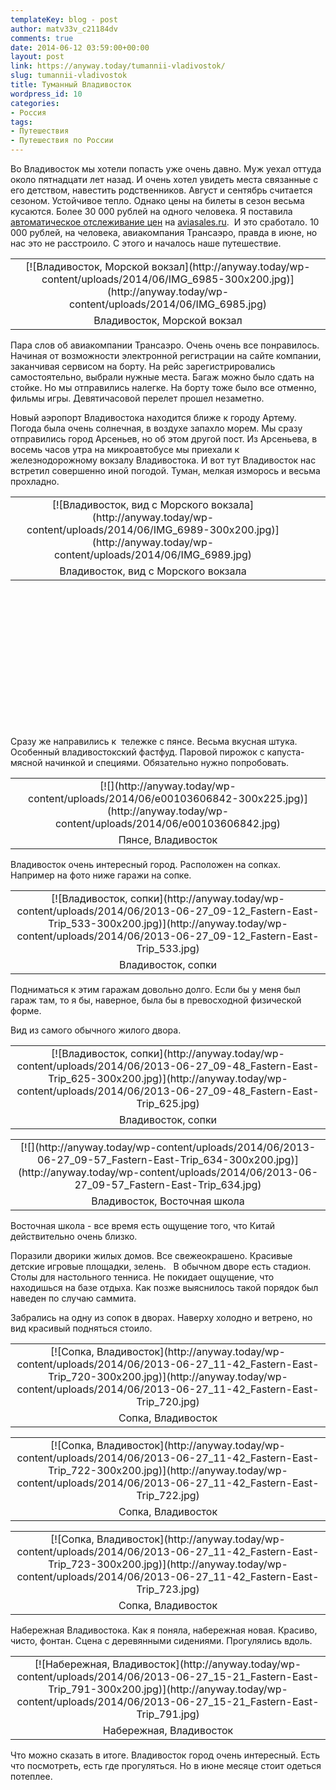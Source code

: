 ```yaml
---
templateKey: blog - post
author: matv33v_c21184dv
comments: true
date: 2014-06-12 03:59:00+00:00
layout: post
link: https://anyway.today/tumannii-vladivostok/
slug: tumannii-vladivostok
title: Туманный Владивосток
wordpress_id: 10
categories:
- Россия
tags:
- Путешествия
- Путешествия по России
---
```




Во Владивосток мы хотели попасть уже очень давно. Муж уехал оттуда около пятнадцати лет назад. И очень хотел увидеть места связанные с его детством, навестить родственников. Август и сентябрь считается сезоном. Устойчивое тепло. Однако цены на билеты в сезон весьма кусаются. Более 30 000 рублей на одного человека. Я поставила [автоматическое отслеживание цен](http://anyway.today/kak-naiti-deshevie-aviabileti/) на [aviasales.ru](http://aviasales.ru/?marker=14510).  И это сработало. 10 000 рублей, на человека, авиакомпания Трансаэро, правда в июне, но нас это не расстроило. С этого и началось наше путешествие.
<table cellpadding="0" style="margin-left: auto; margin-right: auto; text-align: center;" cellspacing="0" align="center" >
<tbody >
<tr >

<td style="text-align: center;" >[![Владивосток, Морской вокзал](http://anyway.today/wp-content/uploads/2014/06/IMG_6985-300x200.jpg)](http://anyway.today/wp-content/uploads/2014/06/IMG_6985.jpg)
</td>
</tr>
<tr >

<td style="text-align: center;" >Владивосток, Морской вокзал
</td>
</tr>
</tbody>
</table>
<!-- more -->Пара слов об авиакомпании Трансаэро. Очень очень все понравилось. Начиная от возможности электронной регистрации на сайте компании, заканчивая сервисом на борту. На рейс зарегистрировались самостоятельно, выбрали нужные места. Багаж можно было сдать на стойке. Но мы отправились налегке. На борту тоже было все отменно, фильмы игры. Девятичасовой перелет прошел незаметно.






Новый аэропорт Владивостока находится ближе к городу Артему. Погода была очень солнечная, в воздухе запахло морем. Мы сразу отправились город Арсеньев, но об этом другой пост. Из Арсеньева, в восемь часов утра на микроавтобусе мы приехали к железнодорожному вокзалу Владивостока.
И вот тут Владивосток нас встретил совершенно иной погодой. Туман, мелкая изморось и весьма прохладно.
<table cellpadding="0" width="689" style="margin-left: auto; margin-right: auto; text-align: center; height: 367px;" cellspacing="0" align="center" >
<tbody >
<tr >

<td style="text-align: center;" >[![Владивосток, вид с Морского вокзала](http://anyway.today/wp-content/uploads/2014/06/IMG_6989-300x200.jpg)](http://anyway.today/wp-content/uploads/2014/06/IMG_6989.jpg)
</td>
</tr>
<tr >

<td style="text-align: center;" >Владивосток, вид с Морского вокзала
</td>

<td style="text-align: center;" >
</td>

<td style="text-align: center;" >
</td>

<td style="text-align: center;" >
</td>
</tr>
</tbody>
</table>
Сразу же направились к  тележке с пянсе. Весьма вкусная штука. Особенный владивостокский фастфуд. Паровой пирожок с капуста-мясной начинкой и специями. Обязательно нужно попробовать.
<table cellpadding="0" style="margin-left: auto; margin-right: auto; text-align: center;" cellspacing="0" align="center" >
<tbody >
<tr >

<td style="text-align: center;" >[![](http://anyway.today/wp-content/uploads/2014/06/e00103606842-300x225.jpg)](http://anyway.today/wp-content/uploads/2014/06/e00103606842.jpg)
</td>
</tr>
<tr >

<td style="text-align: center;" >Пянсе, Владивосток
</td>
</tr>
</tbody>
</table>
Владивосток очень интересный город. Расположен на сопках. Например на фото ниже гаражи на сопке.
<table cellpadding="0" style="margin-left: auto; margin-right: auto; text-align: center;" cellspacing="0" align="center" >
<tbody >
<tr >

<td style="text-align: center;" >[![Владивосток, сопки](http://anyway.today/wp-content/uploads/2014/06/2013-06-27_09-12_Fastern-East-Trip_533-300x200.jpg)](http://anyway.today/wp-content/uploads/2014/06/2013-06-27_09-12_Fastern-East-Trip_533.jpg)
</td>
</tr>
<tr >

<td style="text-align: center;" >Владивосток, сопки
</td>
</tr>
</tbody>
</table>
Подниматься к этим гаражам довольно долго. Если бы у меня был гараж там, то я бы, наверное, была бы в превосходной физической форме.

Вид из самого обычного жилого двора.
<table cellpadding="0" style="margin-left: auto; margin-right: auto; text-align: center;" cellspacing="0" align="center" >
<tbody >
<tr >

<td style="text-align: center;" >[![Владивосток, сопки](http://anyway.today/wp-content/uploads/2014/06/2013-06-27_09-48_Fastern-East-Trip_625-300x200.jpg)](http://anyway.today/wp-content/uploads/2014/06/2013-06-27_09-48_Fastern-East-Trip_625.jpg)
</td>
</tr>
<tr >

<td style="text-align: center;" >Владивосток, сопки
</td>
</tr>
</tbody>
</table>
<table cellpadding="0" style="margin-left: auto; margin-right: auto; text-align: center;" cellspacing="0" align="center" >
<tbody >
<tr >

<td style="text-align: center;" >[![](http://anyway.today/wp-content/uploads/2014/06/2013-06-27_09-57_Fastern-East-Trip_634-300x200.jpg)](http://anyway.today/wp-content/uploads/2014/06/2013-06-27_09-57_Fastern-East-Trip_634.jpg)
</td>
</tr>
<tr >

<td style="text-align: center;" >Владивосток, Восточная школа
</td>
</tr>
</tbody>
</table>
Восточная школа - все время есть ощущение того, что Китай действительно очень близко.






Поразили дворики жилых домов. Все свежеокрашено. Красивые детские игровые площадки, зелень.   В обычном дворе есть стадион. Столы для настольного тенниса. Не покидает ощущение, что находишься на базе отдыха. Как позже выяснилось такой порядок был наведен по случаю саммита.









Забрались на одну из сопок в дворах. Наверху холодно и ветрено, но вид красивый подняться стоило.
<table cellpadding="0" style="margin-left: auto; margin-right: auto; text-align: center;" cellspacing="0" align="center" >
<tbody >
<tr >

<td style="text-align: center;" >[![Сопка, Владивосток](http://anyway.today/wp-content/uploads/2014/06/2013-06-27_11-42_Fastern-East-Trip_720-300x200.jpg)](http://anyway.today/wp-content/uploads/2014/06/2013-06-27_11-42_Fastern-East-Trip_720.jpg)
</td>
</tr>
<tr >

<td style="text-align: center;" >Сопка, Владивосток
</td>
</tr>
</tbody>
</table>
<table cellpadding="0" style="margin-left: auto; margin-right: auto; text-align: center;" cellspacing="0" align="center" >
<tbody >
<tr >

<td style="text-align: center;" >[![Сопка, Владивосток](http://anyway.today/wp-content/uploads/2014/06/2013-06-27_11-42_Fastern-East-Trip_722-300x200.jpg)](http://anyway.today/wp-content/uploads/2014/06/2013-06-27_11-42_Fastern-East-Trip_722.jpg)
</td>
</tr>
<tr >

<td style="text-align: center;" >Сопка, Владивосток
</td>
</tr>
</tbody>
</table>
<table cellpadding="0" style="margin-left: auto; margin-right: auto; text-align: center;" cellspacing="0" align="center" >
<tbody >
<tr >

<td style="text-align: center;" >[![Сопка, Владивосток](http://anyway.today/wp-content/uploads/2014/06/2013-06-27_11-42_Fastern-East-Trip_723-300x200.jpg)](http://anyway.today/wp-content/uploads/2014/06/2013-06-27_11-42_Fastern-East-Trip_723.jpg)
</td>
</tr>
<tr >

<td style="text-align: center;" >Сопка, Владивосток
</td>
</tr>
</tbody>
</table>
Набережная Владивостока. Как я поняла, набережная новая. Красиво, чисто, фонтан. Сцена с деревянными сидениями. Прогулялись вдоль.
<table cellpadding="0" style="margin-left: auto; margin-right: auto; text-align: center;" cellspacing="0" align="center" >
<tbody >
<tr >

<td style="text-align: center;" >[![Набережная, Владивосток](http://anyway.today/wp-content/uploads/2014/06/2013-06-27_15-21_Fastern-East-Trip_791-300x200.jpg)](http://anyway.today/wp-content/uploads/2014/06/2013-06-27_15-21_Fastern-East-Trip_791.jpg)
</td>
</tr>
<tr >

<td style="text-align: center;" >Набережная, Владивосток
</td>
</tr>
</tbody>
</table>
Что можно сказать в итоге. Владивосток город очень интересный. Есть что посмотреть, есть где прогуляться. Но в июне месяце стоит одеться потеплее.







